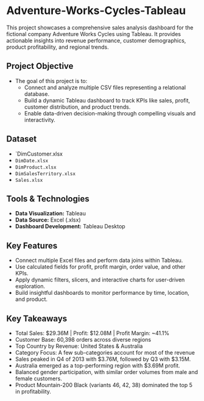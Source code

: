 # Adventure-Works-Cycles-Tableau

This project showcases a comprehensive sales analysis dashboard for the fictional company Adventure Works Cycles using Tableau. It provides actionable insights into revenue performance, customer demographics, product profitability, and regional trends.

## Project Objective

- The goal of this project is to:
   - Connect and analyze multiple CSV files representing a relational database.
   - Build a dynamic Tableau dashboard to track KPIs like sales, profit, customer distribution, and product trends.
   - Enable data-driven decision-making through compelling visuals and interactivity.

## Dataset

- `DimCustomer.xlsx
- `DimDate.xlsx`
- `DimProduct.xlsx`
- `DimSalesTerritory.xlsx`
- `Sales.xlsx`

## Tools & Technologies

- **Data Visualization:** Tableau 
- **Data Source:** Excel (.xlsx) 
- **Dashboard Development:** Tableau Desktop

## Key Features
 
- Connect multiple Excel files and perform data joins within Tableau.
- Use calculated fields for profit, profit margin, order value, and other KPIs.
- Apply dynamic filters, slicers, and interactive charts for user-driven exploration.
- Build insightful dashboards to monitor performance by time, location, and product.

## Key Takeaways

- Total Sales: $29.36M | Profit: $12.08M | Profit Margin: ~41.1%
- Customer Base: 60,398 orders across diverse regions
- Top Country by Revenue: United States & Australia
- Category Focus: A few sub-categories account for most of the revenue
- Sales peaked in Q4 of 2013 with $3.76M, followed by Q3 with $3.15M.
- Australia emerged as a top-performing region with $3.69M profit.
- Balanced gender participation, with similar order volumes from male and female customers.
- Product Mountain-200 Black (variants 46, 42, 38) dominated the top 5 in profitability.
